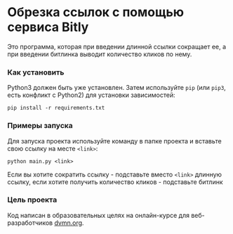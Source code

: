# Обрезка ссылок с помощью сервиса Bitly

Это программа, которая при введении длинной ссылки сокращает ее, а при введении битлинка выводит количество кликов по нему.

### Как установить

Python3 должен быть уже установлен. 
Затем используйте `pip` (или `pip3`, есть конфликт с Python2) для установки зависимостей:
```
pip install -r requirements.txt
```

### Примеры запуска

Для запуска проекта используйте команду в папке проекта и вставьте свою ссылку на месте `<link>`:
```
python main.py <link>
```
Если вы хотите сократить ссылку - подставьте вместо `<link>` длинную ссылку, если хотите получить количество кликов - подставьте битлинк

### Цель проекта

Код написан в образовательных целях на онлайн-курсе для веб-разработчиков [dvmn.org](https://dvmn.org/).